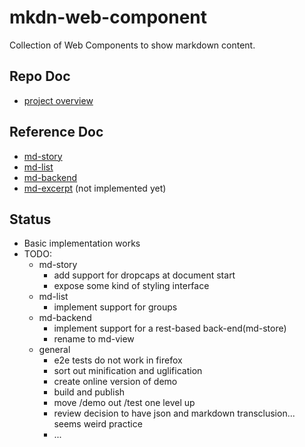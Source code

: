 # mkdn-web-component
Collection of Web Components to show markdown content.

## Repo Doc
* [project overview](markdown-components/README.md) 

## Reference Doc
* [md-story](docs/md-story.md)
* [md-list](docs/md-list.md)
* [md-backend](docs/md-backend.md)
* [md-excerpt](docs/md-excerpt.md) (not implemented yet) 

## Status

* Basic implementation works
* TODO:
  * md-story
      * add support for dropcaps at document start 
      * expose some kind of styling interface
  * md-list
      * implement support for groups
  * md-backend
      * implement support for a rest-based back-end(md-store)
      * rename to md-view
  * general
      * e2e tests do not work in firefox
      * sort out minification and uglification
      * create online version of demo
      * build and publish
      * move /demo out /test one level up
      * review decision to have json and markdown transclusion... seems weird practice
      * ...

